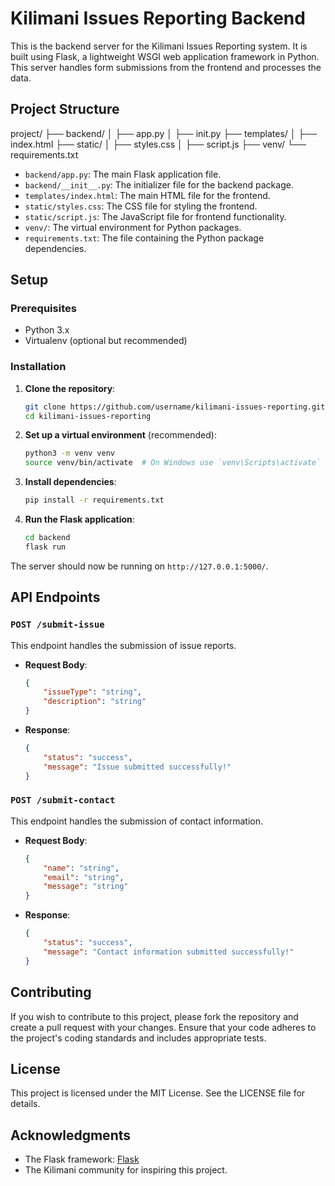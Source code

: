 # Kilimani Issues Reporting Backend

This is the backend server for the Kilimani Issues Reporting system. It is built using Flask, a lightweight WSGI web application framework in Python. This server handles form submissions from the frontend and processes the data.

## Project Structure
project/
├── backend/
│ ├── app.py
│ ├── init.py
├── templates/
│ ├── index.html
├── static/
│ ├── styles.css
│ ├── script.js
├── venv/
└── requirements.txt

- `backend/app.py`: The main Flask application file.
- `backend/__init__.py`: The initializer file for the backend package.
- `templates/index.html`: The main HTML file for the frontend.
- `static/styles.css`: The CSS file for styling the frontend.
- `static/script.js`: The JavaScript file for frontend functionality.
- `venv/`: The virtual environment for Python packages.
- `requirements.txt`: The file containing the Python package dependencies.

## Setup

### Prerequisites

- Python 3.x
- Virtualenv (optional but recommended)

### Installation

1. **Clone the repository**:
    ```bash
    git clone https://github.com/username/kilimani-issues-reporting.git
    cd kilimani-issues-reporting
    ```

2. **Set up a virtual environment** (recommended):
    ```bash
    python3 -m venv venv
    source venv/bin/activate  # On Windows use `venv\Scripts\activate`
    ```

3. **Install dependencies**:
    ```bash
    pip install -r requirements.txt
    ```

4. **Run the Flask application**:
    ```bash
    cd backend
    flask run
    ```

The server should now be running on `http://127.0.0.1:5000/`.

## API Endpoints

### `POST /submit-issue`

This endpoint handles the submission of issue reports.

- **Request Body**:
    ```json
    {
        "issueType": "string",
        "description": "string"
    }
    ```

- **Response**:
    ```json
    {
        "status": "success",
        "message": "Issue submitted successfully!"
    }
    ```

### `POST /submit-contact`

This endpoint handles the submission of contact information.

- **Request Body**:
    ```json
    {
        "name": "string",
        "email": "string",
        "message": "string"
    }
    ```

- **Response**:
    ```json
    {
        "status": "success",
        "message": "Contact information submitted successfully!"
    }
    ```

## Contributing

If you wish to contribute to this project, please fork the repository and create a pull request with your changes. Ensure that your code adheres to the project's coding standards and includes appropriate tests.

## License

This project is licensed under the MIT License. See the LICENSE file for details.

## Acknowledgments

- The Flask framework: [Flask](https://flask.palletsprojects.com/)
- The Kilimani community for inspiring this project.
